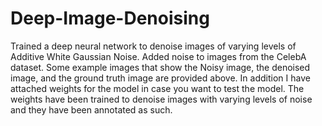 # Deep-Image-Denoising


Trained a deep neural network to denoise images of varying levels of Additive White Gaussian Noise. Added noise to images from the CelebA dataset. Some example images that show the Noisy image, the denoised image, and the ground truth image are provided above. In addition I have attached weights for the model in case you want to test the model. The weights have been trained to denoise images with varying levels of noise and they have been annotated as such.
